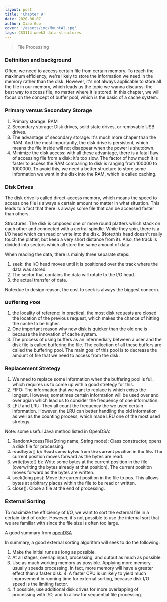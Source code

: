 ```yaml
---
layout: post
title: 'Chapter 9'
date: 2020-06-07
author: Xiao Guo
cover: '/assets/img/MountAl.jpg'
tags: CS3114 week3 data-structures
---
```


> File Processing

### Definition and background
Often, we need to access certain file from certain memory. To reach the maximum efficiency, we're likely to store the information we need in the memory rather than the disk. However, it's not always applicable to store all the file in our memory, which leads us the topic we wanna discurss: the best way to access file, no matter where it is stored. In this chapter, we will focus on the concept of buffer pool, which is the basic of a cache system.

### Primary versus Secondary Storage
1. Primary storage: RAM
2. Secondary storage: Disk drives, solid state drives, or removable USB drives.
3. The advantage of secondary storage: It's much more chaper than the RAM. And the most importantly, the disk drive is persistent, which means the file inside will not disappear when the power is shutdown.
4. Minimize the disk access: with all these advantage, there is a fatal flaw of accessing file from a disk: it's too slow. The factor of how much it is faster to access the RAM comparing to disk is ranging from 100000 to 1000000. To avoid this, we need a better structure to store some information we want in the disk into the RAM, which is called caching.

### Disk Drives
The disk drive is called direct-access memory, which means the speed to access one file is always a certain amount no matter in what situation. This leads to a fact that there is always some file that can be accessed faster than others.

Structures: 
The disk is cmposed one or more round platters which stack on each other and connected with a certral spindle. While they spin, there is a I/O head which can read or write into the disk. (Note:this head doesn't really touch the platter, but keep a very short distance from it). Also, the track is divided into sectors which all store the same amount of data.

When reading the data, there is mainly three separate steps:
1. seek: the I/O head moves until it is positioned over the track where the data was stored.
2. The sector that contains the data will rotate to the I/O head.
3. the actual transfer of data.

Note:due to design reason, the cost to seek is always the biggest concern.

### Buffering Pool
1. the locality of referene: in practical, the most disk requests are closed the location of the previous request, which makes the chance of hitting the cache to be higher.
2. One important reason why new disk is quicker than the old one is because the innovation of cache system.
3. The process of using buffers as an intermediary between a user and the disk file is called buffering the file. The collection of all these buffers are called the buffering pool. The main goal of this pool is to decrease the amount of file that we need to access from the disk.

### Replacement Stretegy
1. We nned to replace some information when the buffering pool is full, which requires us to come up with a good stretegy for this.
2. FIFO: The information that we want to replace is which exists the longest. However, sometimes certain information will be used over and over agian which lead us to consider the frequency of one information.
3. LFU and LRU: They all count the frequency the we used certain information. However, the LRU can better handling the old information as well as the counting process, which made LRU one of the most used stretegy.


Note: some useful Java method listed in OpenDSA:
1. RandomAccessFile(String name, String mode): Class constructor, opens a disk file for processing.
2. read(byte[] b): Read some bytes from the current position in the file. The current position moves forward as the bytes are read.
3. write(byte[] b): Write some bytes at the current position in the file (overwriting the bytes already at that position). The current position moves forward as the bytes are written.
4. seek(long pos): Move the current position in the file to pos. This allows bytes at arbitrary places within the file to be read or written.
5. close(): Close a file at the end of processing.

### External Sorting
To maximize the efficiency of I/O, we want to sort the external file in a certain kind of order. However, it's not possible to use the internal sort that we are familiar with since the file size is often too large. 

A good summary from [openDSA](https://canvas.vt.edu/courses/111334/assignments/883572?module_item_id=901485)

In summary, a good external sorting algorithm will seek to do the following:

1. Make the initial runs as long as possible.
2. At all stages, overlap input, processing, and output as much as possible.
3. Use as much working memory as possible. Applying more memory usually speeds processing. In fact, more memory will have a greater effect than a faster disk. 4. A faster CPU is unlikely to yield much improvement in running time for external sorting, because disk I/O speed is the limiting factor.
5. If possible, use additional disk drives for more overlapping of processing with I/O, and to allow for sequential file processing.
